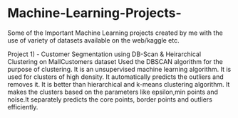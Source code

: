 # Machine-Learning-Projects-
Some of the Important Machine Learning projects created by me with the use of variety of datasets available on the web/kaggle etc.

Project 1) - Customer Segmentation using DB-Scan & Heirarchical Clustering on MallCustomers dataset
    Used the DBSCAN algorithm for the purpose of clustering. It is an unsupervised machine learning algorithm. It is used for clusters of high density. It automatically predicts the outliers and removes it. It is better than hierarchical and k-means clustering algorithm. It makes the clusters based on the parameters like epsilon,min points and noise.It separately predicts the core points, border points and outliers efficiently.

